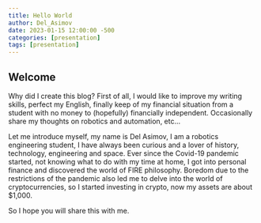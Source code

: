 ```yaml
---
title: Hello World
author: Del_Asimov
date: 2023-01-15 12:00:00 -500
categories: [presentation]
tags: [presentation]
---
```


## Welcome
Why did I create this blog? First of all, I would like to improve my writing skills, perfect my English, finally keep of my financial situation from a student with no money to (hopefully) financially independent. Occasionally share my thoughts on robotics and automation, etc...

Let me introduce myself, my name is Del Asimov, I am a robotics engineering student, I have always been
curious and a lover of history, technology, engineering and space. Ever since the Covid-19 pandemic started, not knowing what to do with my time at home, I got into personal finance and discovered the world of FIRE philosophy. Boredom due to the restrictions of the pandemic also led me to delve into the world of cryptocurrencies, so I started investing in crypto, now my assets are about $1,000. 

So I hope you will share this with me. 
